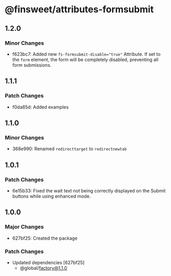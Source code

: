 # @finsweet/attributes-formsubmit

## 1.2.0

### Minor Changes

- f623bc7: Added new `fs-formsubmit-disable="true"` Attribute.
  If set to the `form` element, the form will be completely disabled, preventing all form submissions.

## 1.1.1

### Patch Changes

- f0da85d: Added examples

## 1.1.0

### Minor Changes

- 368e990: Renamed `redirecttarget` to `redirectnewtab`

## 1.0.1

### Patch Changes

- 6e15b33: Fixed the wait text not being correctly displayed on the Submit buttons while using enhanced mode.

## 1.0.0

### Major Changes

- 627bf25: Created the package

### Patch Changes

- Updated dependencies [627bf25]
  - @global/factory@1.1.0
